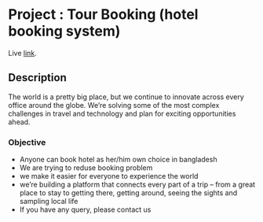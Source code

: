 # Project : Tour Booking (hotel booking system)

Live [link](https://tourism-assignment-11.web.app/).

## Description

The world is a pretty big place, but we continue to innovate across every office around the globe. We’re solving some of the most complex challenges in travel and technology and plan for exciting opportunities ahead.

### Objective

- Anyone can book hotel as her/him own choice in bangladesh
- We are trying to reduse booking problem
- we make it easier for everyone to experience the world
- we’re building a platform that connects every part of a trip – from a great place to stay to getting there, getting around, seeing the sights and sampling local life
- If you have any query, please contact us
